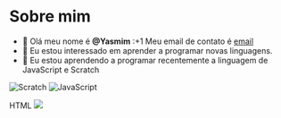# Sobre mim
- 👋 Olá meu nome é **@Yasmim**
:+1 Meu email de contato é [email](yasmim.bernardo@escola.pr.gov.br)
- 👀 Eu estou interessado em aprender a programar novas linguagens.
- 🌱 Eu estou aprendendo a programar recentemente a linguagem de JavaScript e Scratch

 ![Scratch](https://img.shields.io/badge/Scratch-4D97FF?style=for-the-badge&logo=Scratch&logoColor=white)
 ![JavaScript](https://img.shields.io/badge/JavaScript-323330?style=for-the-badge&logo=javascript&logoColor=F7DF1E)
 
 HTML <img src="https://img.shields.io/badge/Scratch-4D97FF?style=for-the-badge&logo=Scratch&logoColor=white" />



